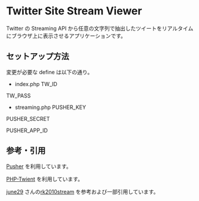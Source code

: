 Twitter Site Stream Viewer
===========

Twitter の Streaming API から任意の文字列で抽出したツイートをリアルタイムにブラウザ上に表示させるアプリケーションです。

セットアップ方法
----------

変更が必要な define は以下の通り。

* index.php
TW_ID

TW_PASS

* streaming.php
PUSHER_KEY

PUSHER_SECRET

PUSHER_APP_ID


参考・引用
----------
[Pusher](http://pusherapp.com/) を利用しています。

[PHP-Twient](http://github.com/makotokw/php-twient) を利用しています。

[june29](https://github.com/june29/) さんの[rk2010stream](]https://github.com/june29/rk2010stream) を参考および一部引用しています。


